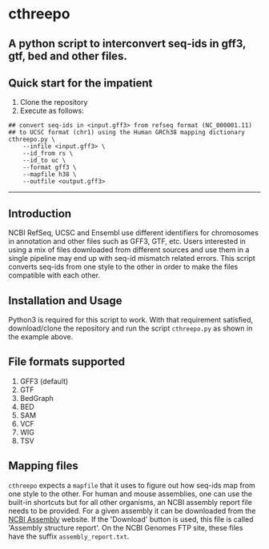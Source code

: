 # cthreepo
A python script to interconvert seq-ids in gff3, gtf, bed and other files.
---
## Quick start for the impatient
1. Clone the repository
2. Execute as follows:
```
## convert seq-ids in <input.gff3> from refseq format (NC_000001.11)
## to UCSC format (chr1) using the Human GRCh38 mapping dictionary
cthreepo.py \
    --infile <input.gff3> \
    --id_from rs \
    --id_to uc \
    --format gff3 \
    --mapfile h38 \
    --outfile <output.gff3>
```
---
## Introduction
NCBI RefSeq, UCSC and Ensembl use different identifiers for chromosomes in annotation and other files such as GFF3, GTF, etc. Users interested in using a mix of files downloaded from different sources and use them in a single pipeline may end up with seq-id mismatch related errors. This script converts seq-ids from one style to the other in order to make the files compatible with each other.

## Installation and Usage
Python3 is required for this script to work. With that requirement satisfied, download/clone the repository and run the script `cthreepo.py` as shown in the example above.

## File formats supported
1. GFF3 (default)
2. GTF
3. BedGraph
4. BED
5. SAM
6. VCF
7. WIG
8. TSV

## Mapping files
`cthreepo` expects a `mapfile` that it uses to figure out how seq-ids map from one style to the other. For human and mouse assemblies, one can use the built-in shortcuts but for all other organisms, an NCBI assembly report file needs to be provided. For a given assembly it can be downloaded from the [NCBI Assembly](https://www.ncbi.nlm.nih.gov/assembly) website. If the 'Download' button is used, this file is called 'Assembly structure report'. On the NCBI Genomes FTP site, these files have the suffix `assembly_report.txt`. 
